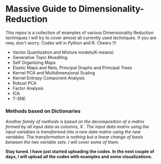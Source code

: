 # Massive Guide to Dimensionality-Reduction
This repos is a collection of examples of various Dimensionality Reduction techniques
I will try to cover almost all currently used techniques.
If you are new, don't worry. Codes will in Python and R. Cheers !!!

* Vector Quantization and Mixture models(K-means)
* Generative Topic Moedlling
* Self Organizing Maps
* Elastic Maps and Nets, Principal Graphs and Principal Trees
* Kernel PCA and Multidimensional Scaling
* Kernel Entropy Component Analysis
* Robust PCA
* Factor Analysis
* ICA
* T-SNE

### Methods based on Dictionaries

*Another family of methods is based on the decomposition of a matrix formed by all input data as columns, X .
The input data matrix using the input variables is transformed into a new data matrix using the new variables. The
transformation is nothing but a linear change of basis between the two variable sets. I will cover some of them.*

**Stay tuned. I have just started uploading the codes. In the next couple of days, I will upload all the codes with examples and some visualizations.** 
